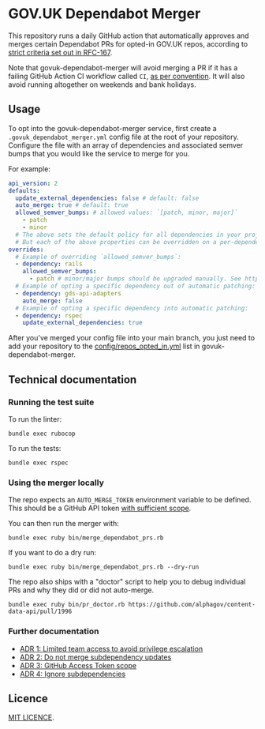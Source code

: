 # GOV.UK Dependabot Merger

This repository runs a daily GitHub action that automatically approves and merges certain Dependabot PRs for opted-in GOV.UK repos, according to [strict criteria set out in RFC-167](https://github.com/alphagov/govuk-rfcs/blob/main/rfc-167-auto-patch-dependencies.md#conditions-required-for-automatic-patching).

Note that govuk-dependabot-merger will avoid merging a PR if it has a failing GitHub Action CI workflow called `CI`, [as per convention](https://docs.publishing.service.gov.uk/manual/test-and-build-a-project-with-github-actions.html#branch-protection-rules). It will also avoid running altogether on weekends and bank holidays.

## Usage

To opt into the govuk-dependabot-merger service, first create a `.govuk_dependabot_merger.yml` config file at the root of your repository. Configure the file with an array of dependencies and associated semver bumps that you would like the service to merge for you.

For example:

```yaml
api_version: 2
defaults:
  update_external_dependencies: false # default: false
  auto_merge: true # default: true
  allowed_semver_bumps: # allowed values: `[patch, minor, major]`
    - patch
    - minor
  # The above sets the default policy for all dependencies in your project.
  # But each of the above properties can be overridden on a per-dependency basis below.
overrides:
  # Example of overriding `allowed_semver_bumps`:
  - dependency: rails
    allowed_semver_bumps:
      - patch # minor/major bumps should be upgraded manually. See https://docs.publishing.service.gov.uk/manual/keeping-software-current.html#rails
  # Example of opting a specific dependency out of automatic patching:
  - dependency: gds-api-adapters
    auto_merge: false
  # Example of opting a specific dependency into automatic patching:
  - dependency: rspec
    update_external_dependencies: true
```

After you've merged your config file into your main branch, you just need to add your repository to the [config/repos_opted_in.yml](config/repos_opted_in.yml) list in govuk-dependabot-merger.

## Technical documentation

### Running the test suite

To run the linter:

```
bundle exec rubocop
```

To run the tests:

```
bundle exec rspec
```

### Using the merger locally

The repo expects an `AUTO_MERGE_TOKEN` environment variable to be defined. This should be a GitHub API token [with sufficient scope](./docs/adr/03-access-token-scope.md).

You can then run the merger with:

```
bundle exec ruby bin/merge_dependabot_prs.rb
```

If you want to do a dry run:

```
bundle exec ruby bin/merge_dependabot_prs.rb --dry-run
```

The repo also ships with a "doctor" script to help you to debug individual PRs and why they did or did not auto-merge.

```
bundle exec ruby bin/pr_doctor.rb https://github.com/alphagov/content-data-api/pull/1996
```

### Further documentation

- [ADR 1: Limited team access to avoid privilege escalation](./docs/adr/01-limited-team-access.md)
- [ADR 2: Do not merge subdependency updates](./docs/adr/02-do-not-merge-subdependencies.md)
- [ADR 3: GitHub Access Token scope](./docs/adr/03-access-token-scope.md)
- [ADR 4: Ignore subdependencies](./docs/adr/04-ignore-subdependencies.md)

## Licence

[MIT LICENCE](LICENCE).
